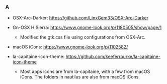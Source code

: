 ### A

* OSX-Arc-Darker: https://github.com/LinxGem33/OSX-Arc-Darker
* Gn-OSX H.Sierra: https://www.gnome-look.org/p/1180505/show/page/1
  * Modified the gtk.css file using configurations from OSX-Arc.

* macOS iCons: https://www.gnome-look.org/p/1102582/
* la-capitaine-icon-theme: https://github.com/keeferrourke/la-capitaine-icon-theme
  * Most apps icons are from la-capitaine, with a few from macOS iCons. The folders in nautilus are also from macOS iCons.

